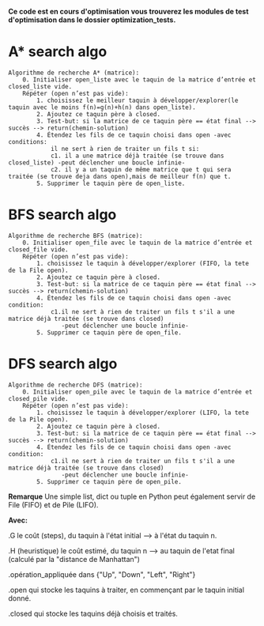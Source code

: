 **Ce code est en cours d'optimisation vous trouverez les modules de test d'optimisation dans le dossier optimization_tests.**

# A* search algo
```
Algorithme de recherche A* (matrice):
    0. Initialiser open_liste avec le taquin de la matrice d’entrée et closed_liste vide.
    Répéter (open n’est pas vide):
        1. choisissez le meilleur taquin à développer/explorer(le taquin avec le moins f(n)=g(n)+h(n) dans open_liste).
        2. Ajoutez ce taquin père à closed.
        3. Test-but: si la matrice de ce taquin père == état final --> succès --> return(chemin-solution)
        4. Étendez les fils de ce taquin choisi dans open -avec conditions:
            il ne sert à rien de traiter un fils t si:
            c1. il a une matrice déjà traitée (se trouve dans closed_liste) -peut déclencher une boucle infinie-
            c2. il y a un taquin de même matrice que t qui sera traitée (se trouve deja dans open),mais de meilleur f(n) que t.
        5. Supprimer le taquin père de open_liste.
```
# BFS search algo
```
Algorithme de recherche BFS (matrice):
    0. Initialiser open_file avec le taquin de la matrice d’entrée et closed_file vide.
    Répéter (open n’est pas vide):
        1. choisissez le taquin à développer/explorer (FIFO, la tete de la File open).
        2. Ajoutez ce taquin père à closed.
        3. Test-but: si la matrice de ce taquin père == état final --> succès --> return(chemin-solution)
        4. Étendez les fils de ce taquin choisi dans open -avec condition:
            c1.il ne sert à rien de traiter un fils t s'il a une matrice déjà traitée (se trouve dans closed) 
               -peut déclencher une boucle infinie-    
        5. Supprimer ce taquin père de open_file.
```
# DFS search algo
```
Algorithme de recherche DFS (matrice):
    0. Initialiser open_pile avec le taquin de la matrice d’entrée et closed_pile vide.
    Répéter (open n’est pas vide):
        1. choisissez le taquin à développer/explorer (LIFO, la tete de la Pile open).
        2. Ajoutez ce taquin père à closed.
        3. Test-but: si la matrice de ce taquin père == état final --> succès --> return(chemin-solution)
        4. Étendez les fils de ce taquin choisi dans open -avec condition:
            c1.il ne sert à rien de traiter un fils t s'il a une matrice déjà traitée (se trouve dans closed) 
               -peut déclencher une boucle infinie-    
        5. Supprimer ce taquin père de open_pile.
```

**Remarque** Une simple list, dict ou tuple en Python peut également servir de File (FIFO) et de Pile (LIFO).

**Avec:**

.G le coût (steps), du taquin à l'état initial --> à l'état du taquin n.

.H (heuristique) le coût estimé, du taquin n --> au taquin de l'etat final (calculé par la "distance de Manhattan") 

.opération_appliquée dans {"Up", "Down", "Left", "Right"}

.open qui stocke les taquins à traiter, en commençant par le taquin initial donné.

.closed qui stocke les taquins déjà choisis et traités.